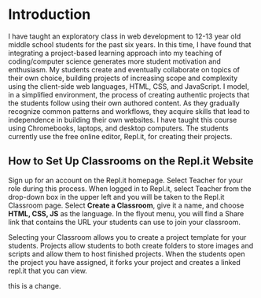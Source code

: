 # Introduction

I have taught an exploratory class in web development to 12-13 year old middle school students for the past six years. In this time, I have found that integrating a project-based learning approach into my teaching of coding/computer science generates more student motivation and enthusiasm. My students create and eventually collaborate on topics of their own choice, building projects of increasing scope and complexity using the client-side web languages, HTML, CSS, and JavaScript. I model, in a simplified environment, the process of creating authentic projects that the students follow using their own authored content. As they gradually recognize common patterns and workflows, they acquire skills that lead to independence in building their own websites. I have taught this course using Chromebooks, laptops, and desktop computers. The students currently use the free online editor, Repl.it, for creating their projects.

## How to Set Up Classrooms on the Repl.it Website

Sign up for an account on the Repl.it homepage. Select Teacher for your role during this process. When logged in to Repl.it, select Teacher from the drop-down box in the upper left and you will be taken to the Repl.it Classroom page. Select **Create a Classroom**, give it a name, and choose **HTML, CSS, JS** as the language. In the flyout menu, you will find a Share link that contains the URL your students can use to join your classroom.

Selecting your Classroom allows you to create a project template for your students. Projects allow students to both create folders to store images and scripts and allow them to host finished projects. When the students open the project you have assigned, it forks your project and creates a linked repl.it that you can view.

this is a change.

